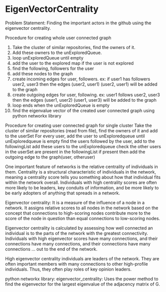 EigenVectorCentrality
=====================
Problem Statement:
 Finding the important actors in the github using the eigenvector centrality.
 
 Procedure for creating whole user connected graph
 1. Take the cluster of similar repositories, find the owners of it.
 2. Add these owners to the unExploredQueue.
 3. loop unExploredQueue until empty
 4. add the user to the explored map if the user is not explored
 5. find the following, followers for the user
 6. add these nodes to the graph
 7. create incoming edges for user, followers. ex: if user1 has followers user2, user3 then the edges (user2, user1)
 (user2, user1) will be added to the graph
 8. create outgoing edges for user, following. ex: user1 follows user2, user3 then the edges (user1, user2)
 (user1, user3) will be added to the graph
 9. loop ends when the unExploredQueue is empty
 9. find the eigenvalue vector of the created user connected graph using python networkx library

Procedure for creating user connected graph for single cluster
Take the cluster of similar repositories (read from file), find the owners of it and add to the userSet
   For every user,
	add the user to  unExploredqueue
	until unExploredqueue is empty
		find the users followed by the user, add to the followingList
		add these users to the unExploredqueue
		check the other users in the userSet are present in the followingList
		if present then add the outgoing edge to the graph(user, otheruser)

One important feature of networks is the relative centrality of individuals in them. Centrality is a structural characteristic of individuals in the network, meaning a centrality score tells you something about how that individual fits within the network overall. Individuals with high centrality scores are often more likely to be leaders, key conduits of information, and be more likely to be early adopters of anything that spreads in a network.

Eigenvector centrality:
It is a measure of the influence of a node in a network. It assigns relative scores to all nodes in the network based on the concept that connections to high-scoring nodes contribute more to the score of the node in question than equal connections to low-scoring nodes. 

Eigenvector centrality is calculated by assessing how well connected an individual is to the parts of the network with the greatest connectivity. Individuals with high eigenvector scores have many connections, and their connections have many connections, and their connections have many connections … out to the end of the network.

High eigenvector centrality individuals are leaders of the network. They are often important members with many connections to other high-profile individuals. Thus, they often play roles of key opinion leaders.

python networkx library:
eigenvector_centrality:
Uses the power method to find the eigenvector for the largest eigenvalue of the adjacency matrix of G.
